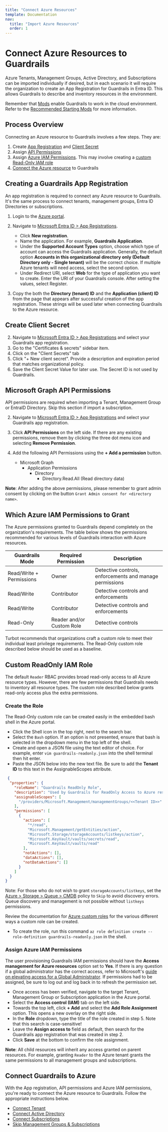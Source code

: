 ```yaml
---
title: "Connect Azure Resources"
template: Documentation
nav:
  title: "Import Azure Resources"
  order: 1
---
```


# Connect Azure Resources to Guardrails

Azure Tenants, Management Groups, Active Directory, and Subscriptions can be
imported individually if desired, but in each scenario it will require the
organization to create an App Registration for Guardrails in Entra ID. This allows Guardrails to describe and inventory
resources in the environment.

Remember that [Mods](mods) enable Guardrails to work in the cloud environment. Refer
to the [Recommended Starting Mods](mods#recommended-starting-mods) for more information.

## Process Overview

Connecting an Azure resource to Guardrails involves a few steps. They are:

1. Create [App Registration](#creating-a-guardrails-app-registration) and [Client Secret](#create-client-secret)
2. Assign [API Permissions](#microsoft-graph-api-permissions)
3. Assign [Azure IAM Permissions](#assign-azure-iam-permissions). This may involve creating
   a [custom Read-Only IAM role](#custom-readonly-iam-role)
4. [Connect the Azure resource](#connect-azure-resources-to-guardrails) to Guardrails

## Creating a Guardrails App Registration

An app registration is required to connect any Azure resource to Guardrails. It's the same process to connect tenants,
management groups, Entra ID Directories or subscriptions.

1. Login to the [Azure portal](https://portal.azure.com/).
2. Navigate to
   [Microsoft Entra ID > App Registrations](https://portal.azure.com/#blade/Microsoft_AAD_IAM/ActiveDirectoryMenuBlade/RegisteredApps).

    - Click **New registration**.
    - Name the application. For example, **Guardrails Application**.
    - Under the **Supported Account Types** option, choose which type of account
      can access the Guardrails application. Generally, the default option **Accounts
      in this organizational directory only (Default Directory only - Single
      tenant)** will be the correct choice. If multiple Azure tenants will need
      access, select the second option.
    - Under Redirect URI, select **Web** for the type of application you want to
      create. Enter the URI of your Guardrails console. After setting the values,
      select Register.

3. Copy the both the **Directory (tenant) ID** and the **Application (client) ID** from the page that appears after
   successful creation of the app registration. These strings will be used later when connecting Guardrails to the Azure
   resource.

## Create Client Secret

2. Navigate to [Microsoft Entra ID > App Registrations](https://portal.azure.com/#view/Microsoft_AAD_IAM/ActiveDirectoryMenuBlade/~/RegisteredApps) and select your Guardrails app registration.
1. Go to the "Certificates & secrets" sidebar item.
2. Click on the "Client Secrets" tab
3. Click "+ New client secret". Provide a description and expiration period that matches organizational policy.
4. Save the Client Secret Value for later use. The Secret ID is not used by Guardrails.

## Microsoft Graph API Permissions

API permissions are required when importing a Tenant, Management Group or EntraID Directory. Skip this section if import
a subscription.

2. Navigate to [Microsoft Entra ID > App Registrations](https://portal.azure.com/#view/Microsoft_AAD_IAM/ActiveDirectoryMenuBlade/~/RegisteredApps) and select your Guardrails app registration.
2. Click **API Permissions** on the left side. If there are any existing permissions,
   remove them by clicking the three dot menu icon and selecting **Remove Permission**.
3. Add the following API Permissions using the **+ Add a permission** button.

    - Microsoft Graph
        - Application Permissions
            - Directory
                - Directory.Read.All (Read directory data)

**Note**: After adding the above permissions, please remember to grant admin
consent by clicking on the button `Grant Admin consent for <directory name>`.

## Which Azure IAM Permissions to Grant

The Azure permissions granted to Guardrails depend completely on the organization's requirements. The table below shows
the permissions recommended for various levels of Guardrails interaction with Azure resources.

| **Guardrails Mode**      | **Required Permission**   | **Description**                                         |
|--------------------------|---------------------------|---------------------------------------------------------|
| Read/Write + Permissions | Owner                     | Detective controls, enforcements and manage permissions |
| Read/Write               | Contributor               | Detective controls and enforcements                     |
| Read/Write               | Contributor               | Detective controls and enforcements                     |
| Read-Only                | Reader and/or Custom Role | Detective controls                                      |

Turbot recommends that organizations craft a custom role to meet their individual least privilege requirements. The
Read-Only custom role described below should be used as a baseline.

## Custom ReadOnly IAM Role

The default `Reader` RBAC provides broad read-only access to all Azure resource types. However, there are few
permissions that Guardrails needs to inventory all resource types. The custom role described below grants read-only
access plus the extra permissions.

### Create the Role

The Read-Only custom role can be created easily in the embedded bash shell in the Azure portal.

- Click the Shell icon in the top right, next to the search bar.
- Select the `Bash` option. If an option is not presented, ensure that bash
  is selected in the dropdown menu in the top left of the shell.
- Create and open a JSON file using the text editor of choice. For example,
  enter `vim guardrails-readonly.json` into the shell terminal then hit enter.
- Paste the JSON below into the new text file. Be sure to add the
  **Tenant ID** to this text in the AssignableScopes attribute.

```json
 {
  "properties": {
    "roleName": "Guardrails ReadOnly Role",
    "description": "Used by Guardrails for ReadOnly Access to Azure resources",
    "assignableScopes": [
      "/providers/Microsoft.Management/managementGroups/<<Tenant ID>>"
    ],
    "permissions": [
      {
        "actions": [
          "*/read",
          "Microsoft.Management/getEntities/action",
          "Microsoft.Storage/storageAccounts/listkeys/action",
          "Microsoft.KeyVault/vaults/secrets/read",
          "Microsoft.KeyVault/vaults/read"
        ],
        "notActions": [],
        "dataActions": [],
        "notDataActions": []
      }
    ]
  }
}
```

Note: For those who do not wish to grant `storageAccounts/listkeys`, set the
[Azure > Storage > Queue > CMDB](https://hub.guardrails.turbot.com/mods/azure/policies/azure-storage/queueCmdb)
policy to `Skip` to avoid discovery errors. Queue discovery and management is
not possible without `listkeys` permissions.

Review the documentation for
[Azure custom roles](https://docs.microsoft.com/en-us/azure/role-based-access-control/custom-roles)
for the various different ways a custom role can be created.

- To create the role, run this command `az role definition create --role-definition guardrails-readonly.json` in the
  shell.

### Assign Azure IAM Permissions

The user provisioning Guardrails IAM permissions should have the **Access management for Azure resources**
option set to **Yes**. If there is any question if a global administrator has
the correct access, refer to Microsoft's
[guide on elevating access for a Global Administrator](https://docs.microsoft.com/en-us/azure/role-based-access-control/elevate-access-global-admin).
If permissions had to be assigned, be sure to log out and log back in to
refresh the permission set.

- Once access has been verified, navigate to the target Tenant, Management Group or Subscription
  application in the Azure portal.
- Select the **Access control (IAM)** tab on the left side.
- Towards the top left, click **+ Add** and select the **Add Role
  Assignment** option. This opens a new overlay on the right side.
- In the **Role** dropdown, type the title of the role created in step 5.
  Note that this search is case-sensitive!
- Leave the **Assign access to** field as default, then search for the Guardrails app registration that was created in
  step 2.
- Click **Save** at the bottom to confirm the role assignment.

**Note**: All child resources will inherit any access granted on parent resources. For example, granting `Reader` to
the Azure tenant grants the same permissions to all management groups and subscriptions.

## Connect Guardrails to Azure

With the App registration, API permissions and Azure IAM permissions, you're ready to connect the Azure resource to
Guardrails. Follow the appropriate instructions below.

- [Connect Tenant](integrations/azure/import/tenant)
- [Connect Active Directory](integrations/azure/import/active-directory)
- [Connect Subscriptions](integrations/azure/import/subscription)
- [ Skip Management Groups & Subscriptions](integrations/azure/import/skip-management-groups-and-subscriptions)